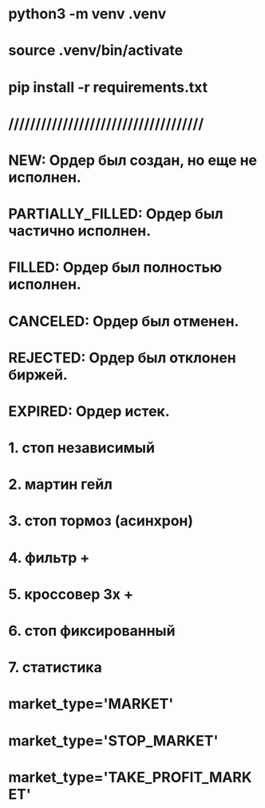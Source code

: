 # python3 -m venv .venv
# source .venv/bin/activate
# pip install -r requirements.txt

# ////////////////////////////////////
# NEW: Ордер был создан, но еще не исполнен.
# PARTIALLY_FILLED: Ордер был частично исполнен.
# FILLED: Ордер был полностью исполнен.
# CANCELED: Ордер был отменен.
# REJECTED: Ордер был отклонен биржей.
# EXPIRED: Ордер истек.



# 1. стоп независимый
# 2. мартин гейл
# 3. стоп тормоз (асинхрон)
# 4. фильтр  +
# 5. кроссовер 3х  +
# 6. стоп фиксированный 
# 7. статистика
#  

# market_type='MARKET'
# market_type='STOP_MARKET'
# market_type='TAKE_PROFIT_MARKET'